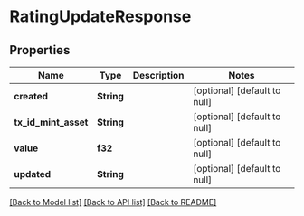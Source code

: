 # RatingUpdateResponse

## Properties
Name | Type | Description | Notes
------------ | ------------- | ------------- | -------------
**created** | **String** |  | [optional] [default to null]
**tx_id_mint_asset** | **String** |  | [optional] [default to null]
**value** | **f32** |  | [optional] [default to null]
**updated** | **String** |  | [optional] [default to null]

[[Back to Model list]](../README.md#documentation-for-models) [[Back to API list]](../README.md#documentation-for-api-endpoints) [[Back to README]](../README.md)


